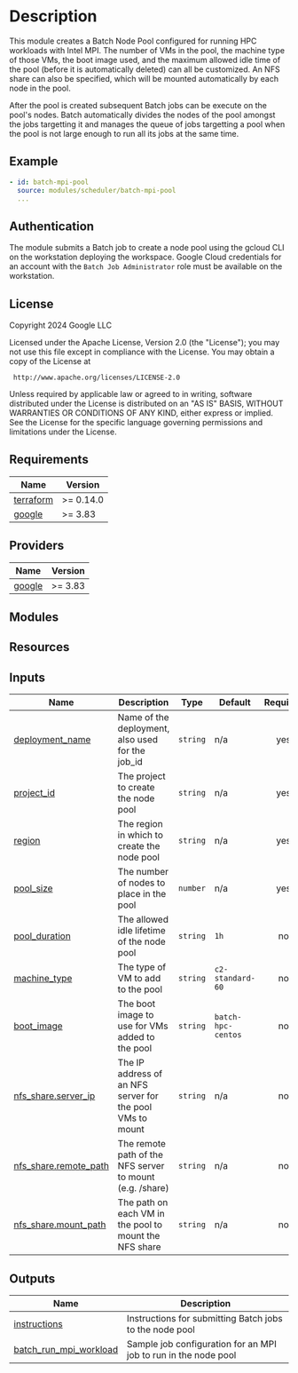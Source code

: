 # Description

This module creates a Batch Node Pool configured for running HPC workloads with
Intel MPI. The number of VMs in the pool, the machine type of those VMs, the
boot image used, and the maximum allowed idle time of the pool (before it is automatically
deleted) can all be customized. An NFS share can also be specified, which will be mounted
automatically by each node in the pool.

After the pool is created subsequent Batch jobs can be execute on the pool's nodes. Batch
automatically divides the nodes of the pool amongst the jobs targetting it and manages the
queue of jobs targetting a pool when the pool is not large enough to run all its jobs at
the same time.

## Example

```yaml
- id: batch-mpi-pool
  source: modules/scheduler/batch-mpi-pool
  ...
```

## Authentication

The module submits a Batch job to create a node pool using the gcloud CLI on the
workstation deploying the workspace. Google Cloud credentials for an account with
the `Batch Job Administrator` role must be available on the workstation.

## License

<!-- BEGINNING OF PRE-COMMIT-TERRAFORM DOCS HOOK -->
Copyright 2024 Google LLC

Licensed under the Apache License, Version 2.0 (the "License");
you may not use this file except in compliance with the License.
You may obtain a copy of the License at

     http://www.apache.org/licenses/LICENSE-2.0

Unless required by applicable law or agreed to in writing, software
distributed under the License is distributed on an "AS IS" BASIS,
WITHOUT WARRANTIES OR CONDITIONS OF ANY KIND, either express or implied.
See the License for the specific language governing permissions and
limitations under the License.

## Requirements

| Name | Version |
|------|---------|
| <a name="requirement_terraform"></a> [terraform](#requirement\_terraform) | >= 0.14.0 |
| <a name="requirement_google"></a> [google](#requirement\_google) | >= 3.83 |

## Providers

| Name | Version |
|------|---------|
| <a name="provider_google"></a> [google](#provider\_google) | >= 3.83 |

## Modules

## Resources

## Inputs

| Name | Description | Type | Default | Required |
|------|-------------|------|---------|:--------:|
| <a name="input_deployment_name"></a> [deployment\_name](#input\_deployment\_name) | Name of the deployment, also used for the job\_id | `string` | n/a | yes |
| <a name="project_id"></a> [project\_id](#input\_project\_id) | The project to create the node pool | `string` | n/a | yes |
| <a name="input_region"></a> [region](#input\_zone) | The region in which to create the node pool | `string` | n/a | yes |
| <a name="pool_size"></a> [pool\_size](#input\_pool\_size) | The number of nodes to place in the pool | `number` | n/a | yes |
| <a name="pool_duration"></a> [pool\_duration](#input\_pool\_duration) | The allowed idle lifetime of the node pool | `string` | `1h` | no |
| <a name="machine_type"></a> [machine\_type](#input\_machine\_type) | The type of VM to add to the pool | `string` | `c2-standard-60` | no |
| <a name="boot_image"></a> [boot\_image](#input\_boot\_image) | The boot image to use for VMs added to the pool | `string` | `batch-hpc-centos` | no |
| <a name="nfs_share.server\_ip"></a> [nfs\_share.server_ip](#input\_nfs\_share.server_ip) | The IP address of an NFS server for the pool VMs to mount | `string` | n/a | no |
| <a name="nfs_share.remote\_path"></a> [nfs\_share.remote_path](#input\_nfs\_share.remote_path) | The remote path of the NFS server to mount (e.g. /share) | `string` | n/a | no |
| <a name="nfs_share.mount\_path"></a> [nfs\_share.mount_path](#input\_nfs\_share.mount_path) | The path on each VM in the pool to mount the NFS share | `string` | n/a | no |

## Outputs

| Name | Description |
|------|-------------|
| <a name="output_instructions"></a> [instructions](#output\_instructions) | Instructions for submitting Batch jobs to the node pool |
| <a name="output_batch_run_mpi_workload"></a> [batch_run_mpi_workload](#output\_batch_run_mpi_workload) | Sample job configuration for an MPI job to run in the node pool |
<!-- END OF PRE-COMMIT-TERRAFORM DOCS HOOK -->
